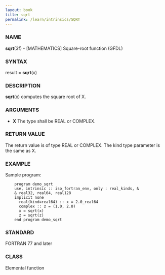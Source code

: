 ```yaml
---
layout: book
title: sqrt
permalink: /learn/intrinsics/SQRT
---
```

### NAME

__sqrt__(3f) - \[MATHEMATICS\] Square-root function
(GFDL)

### SYNTAX

result = __sqrt__(x)

### DESCRIPTION

__sqrt__(x) computes the square root of X.

### ARGUMENTS

  - __X__
    The type shall be REAL or COMPLEX.

### RETURN VALUE

The return value is of type REAL or COMPLEX. The kind type parameter is
the same as X.

### EXAMPLE

Sample program:

```
    program demo_sqrt
    use, intrinsic :: iso_fortran_env, only : real_kinds, &
    & real32, real64, real128
    implicit none
      real(kind=real64) :: x = 2.0_real64
      complex :: z = (1.0, 2.0)
      x = sqrt(x)
      z = sqrt(z)
    end program demo_sqrt
```

### STANDARD

FORTRAN 77 and later

### CLASS

Elemental function
